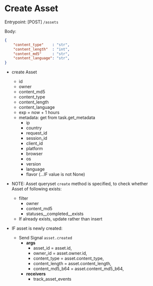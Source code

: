 # Create Asset

Entrypoint: [POST] `/assets`

Body:

```json
{
    "content_type"    : "str",
    "content_length"  : "int",
    "content_md5"     : "str",
    "content_language": "str",
}
```

- create Asset
  - id
  - owner
  - content_md5
  - content_type
  - content_length
  - content_language
  - exp = now + 1 hours
  - metadata: get from task.get_metadata
    - ip
    - country
    - request_id
    - session_id
    - client_id
    - platform
    - browser
    - os
    - version
    - language
    - flavor (...IF value is not None)

- NOTE: Asset queryset `create` method is specified,
  to check whether Asset of following exists:
  - filter
    - owner
    - content_md5
    - statuses__completed__exists
  - If already exists, update rather than insert

- IF asset is newly created:
  - Send Signal `asset.created`
    - **args**
      - asset_id        = asset.id,
      - owner_id        = asset.owner.id,
      - content_type    = asset.content_type,
      - content_length  = asset.content_length,
      - content_md5_b64 = asset.content_md5_b64,
    - **receivers**
      - track_asset_events
